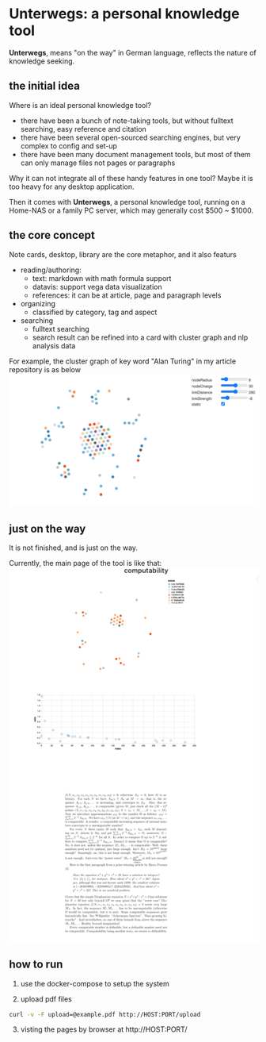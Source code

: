 Unterwegs: a personal knowledge tool
====================================

**Unterwegs**, means "on the way" in German language, reflects the nature of knowledge seeking.

the initial idea
------------------

Where is an ideal personal knowledge tool?
* there have been a bunch of note-taking tools, but without fulltext searching, easy reference and citation
* there have been several open-sourced searching engines, but very complex to config and set-up
* there have been many document management tools, but most of them can only manage files not pages or paragraphs

Why it can not integrate all of these handy features in one tool? Maybe it is too heavy for any desktop application.

Then it comes with **Unterwegs**, a personal knowledge tool, running on a Home-NAS or a family PC server,
which may generally cost $500 ~ $1000.


the core concept
------------------

Note cards, desktop, library are the core metaphor, and it also featurs
* reading/authoring:
  * text: markdown with math formula support
  * datavis: support vega data visualization
  * references: it can be at article, page and paragraph levels
* organizing
  * classified by category, tag and aspect
* searching
  * fulltext searching
  * search result can be refined into a card with cluster graph and nlp analysis data

For example, the cluster graph of key word "Alan Turing" in my article repository is as below
![Alan Turing](docs/images/alanturing.png?raw=true "Alan Turing")

just on the way
---------------
It is not finished, and is just on the way.

Currently, the main page of the tool is like that:
![computability](docs/images/computability.png?raw=true "computability")

how to run
----------

1. use the docker-compose to setup the system

2. upload pdf files

```bash
curl -v -F upload=@example.pdf http://HOST:PORT/upload
```

3. visting the pages by browser at http://HOST:PORT/


